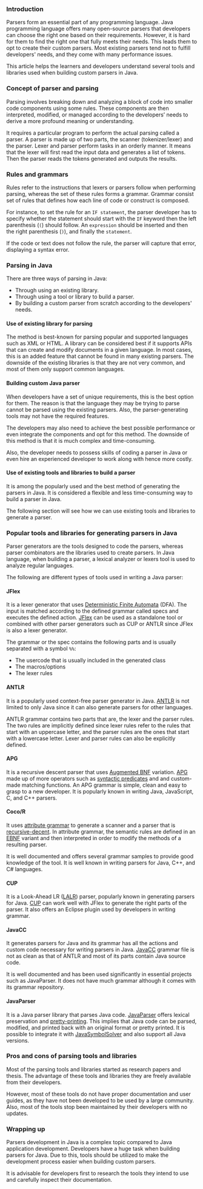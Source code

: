 ﻿### Introduction
Parsers form an essential part of any programming language. Java programming language offers many open-source parsers that developers can choose the right one based on their requirements. However, it is hard for them to find the right one that fully meets their needs. This leads them to opt to create their custom parsers. Most existing parsers tend not to fulfill developers' needs, and they come with many performance issues.

This article helps the learners and developers understand several tools and libraries used when building custom parsers in Java.

### Concept of parser and parsing
Parsing involves breaking down and analyzing a block of code into smaller code components using some rules. These components are then interpreted, modified, or managed according to the developers’ needs to derive a more profound meaning or understanding.

It requires a particular program to perform the actual parsing called a parser. A parser is made up of two parts, the scanner (tokenizer/lexer) and the parser. Lexer and parser perform tasks in an orderly manner. It means that the lexer will first read the input data and generates a list of tokens. Then the parser reads the tokens generated and outputs the results.

### Rules and grammars
Rules refer to the instructions that lexers or parsers follow when performing parsing, whereas the set of these rules forms a grammar. Grammar consist set of rules that defines how each line of code or construct is composed.

For instance, to set the rule for an `IF statement`, the parser developer has to specify whether the statement should start with the `IF` keyword then the left parenthesis (`(`) should follow. An `expression` should be inserted and then the right parenthesis (`)`), and finally the `statement`.

If the code or text does not follow the rule, the parser will capture that error, displaying a syntax error.

### Parsing in Java
There are three ways of parsing in Java:
- Through using an existing library.
- Through using a tool or library to build a parser.
- By building a custom parser from scratch according to the developers' needs.

#### Use of existing library for parsing
The method is best-known for parsing popular and supported languages such as XML or HTML. A library can be considered best if it supports APIs that can create and modify documents in a given language. In most cases, this is an added feature that cannot be found in many existing parsers. The downside of the existing libraries is that they are not very common, and most of them only support common languages.

#### Building custom Java parser
When developers have a set of unique requirements, this is the best option for them. The reason is that the language they may be trying to parse cannot be parsed using the existing parsers. Also, the parser-generating tools may not have the required features.

The developers may also need to achieve the best possible performance or even integrate the components and opt for this method. The downside of this method is that it is much complex and time-consuming.

Also, the developer needs to possess skills of coding a parser in Java or even hire an experienced developer to work along with hence more costly.

#### Use of existing tools and libraries to build a parser
It is among the popularly used and the best method of generating the parsers in Java. It is considered a flexible and less time-consuming way to build a parser in Java.

The following section will see how we can use existing tools and libraries to generate a parser.

### Popular tools and libraries for generating parsers in Java
Parser generators are the tools designed to code the parsers, whereas parser combinators are the libraries used to create parsers. In Java language, when building a parser, a lexical analyzer or lexers tool is used to analyze regular languages.

The following are different types of tools used in writing a Java parser:

#### JFlex
It is a lexer generator that uses [Deterministic Finite Automata](https://www.javatpoint.com/deterministic-finite-automata) (DFA). The input is matched according to the defined grammar called specs and executes the defined action. [JFlex](https://jflex.de/) can be used as a standalone tool or combined with other parser generators such as CUP or ANTLR since JFlex is also a lexer generator.

The grammar or the spec contains the following parts and is usually separated with a symbol `%%`:
- The usercode that is usually included in the generated class
- The macros/options
- The lexer rules

#### ANTLR
It is a popularly used context-free parser generator in Java. [ANTLR](https://www.antlr.org/) is not limited to only Java since it can also generate parsers for other languages.

ANTLR grammar contains two parts that are, the lexer and the parser rules. The two rules are implicitly defined since lexer rules refer to the rules that start with an uppercase letter, and the parser rules are the ones that start with a lowercase letter. Lexer and parser rules can also be explicitly defined.

#### APG
It is a recursive descent parser that uses [Augmented BNF](https://en.wikipedia.org/wiki/Augmented_Backus%E2%80%93Naur_form) variation. [APG](https://sabnf.com/) made up of more operators such as [syntactic predicates](https://en.wikipedia.org/wiki/Syntactic_predicate) and and custom-made matching functions. An APG grammar is simple, clean and easy to grasp to a new developer. It is popularly known in writing Java, JavaScript, C, and C++ parsers.

#### Coco/R
It uses [attribute grammar](http://melt.cs.umn.edu/silver/tutorial/4_attribute_grammars/) to generate a scanner and a parser that is [recursive-decent](https://www.geeksforgeeks.org/recursive-descent-parser/). In attribute grammar, the semantic rules are defined in an [EBNF](https://tomassetti.me/ebnf/) variant and then interpreted in order to modify the methods of a resulting parser.

It is well documented and offers several grammar samples to provide good knowledge of the tool. It is well known in writing parsers for Java, C++, and C# languages.

#### CUP
It is a Look-Ahead LR ([LALR](https://www.geeksforgeeks.org/lalr-parser-with-examples/)) parser, popularly known in generating parsers for Java. [CUP](http://www2.cs.tum.edu/projects/cup/) can work well with JFlex to generate the right parts of the parser. It also offers an Eclipse plugin used by developers in writing grammar.

#### JavaCC
It generates parsers for Java and its grammar has all the actions and custom code necessary for writing parsers in Java. [JavaCC](https://cs.lmu.edu/~ray/notes/javacc/) grammar file is not as clean as that of ANTLR and most of its parts contain Java source code.

It is well documented and has been used significantly in essential projects such as JavaParser. It does not have much grammar although it comes with its grammar repository.

#### JavaParser
It is a Java parser library that parses Java code. [JavaParser](https://javaparser.org/) offers lexical preservation and [pretty-printing](https://en.wikipedia.org/wiki/Prettyprint). This implies that Java code can be parsed, modified, and printed back with an original format or pretty printed.  It is possible to integrate it with [JavaSymbolSolver](https://github.com/javaparser/javasymbolsolver) and also support all Java versions.

### Pros and cons of parsing tools and libraries
Most of the parsing tools and libraries started as research papers and thesis. The advantage of these tools and libraries they are freely available from their developers.

However, most of these tools do not have proper documentation and user guides, as they have not been developed to be used by a large community. Also, most of the tools stop been maintained by their developers with no updates.

### Wrapping up
Parsers development in Java is a complex topic compared to Java application development. Developers have a huge task when building parsers for Java. Due to this, tools should be utilized to make the development process easier when building custom parsers.

It is advisable for developers first to research the tools they intend to use and carefully inspect their documentation.
